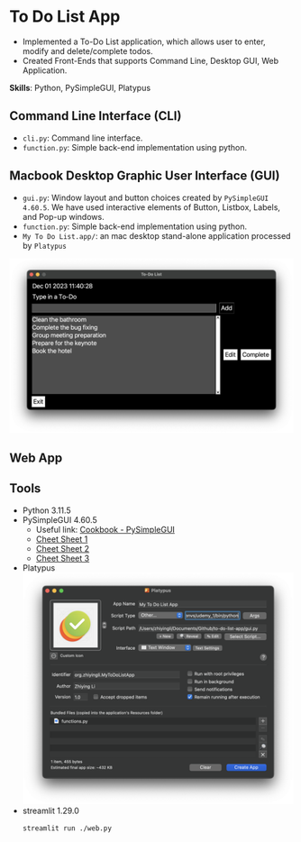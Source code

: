 # To Do List App

* Implemented a To-Do List application, which allows user to enter, modify and delete/complete todos.
* Created Front-Ends that supports Command Line, Desktop GUI, Web Application.

**Skills**: Python, PySimpleGUI, Platypus

## Command Line Interface (CLI)

- `cli.py`: Command line interface. 
- `function.py`:  Simple back-end implementation using python. 

## Macbook Desktop Graphic User Interface (GUI)

- `gui.py`: Window layout and button choices created by `PySimpleGUI 4.60.5`. We have used interactive elements of Button, Listbox, Labels, and Pop-up windows.
- `function.py`:  Simple back-end implementation using python. 
- `My To Do List.app/`: an mac desktop stand-alone application processed by `Platypus`

![gui-example.png](./images/gui-example.png)

## Web App

## Tools

* Python 3.11.5
* PySimpleGUI 4.60.5
  * Useful link: [Cookbook - PySimpleGUI](https://www.pysimplegui.org/en/latest/cookbook/)
  * [Cheet Sheet 1](./images/cheat_sheet1.jpg)
  * [Cheet Sheet 2](./images/cheat_sheet2.jpg)
  * [Cheet Sheet 3](./images/cheat_sheet3.jpg)
* Platypus
  ![Screenshot 2023-12-01 at 11.13.17.png](./images/platypus.png)
* streamlit 1.29.0
  ```
  streamlit run ./web.py 
  ```
